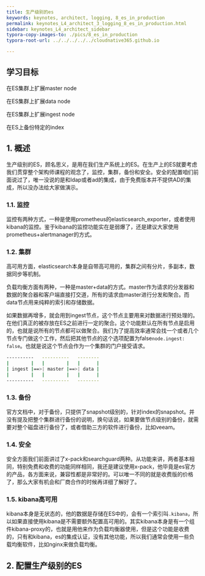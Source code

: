 ```yaml
---
title: 生产级别的es
keywords: keynotes, architect, logging, 8_es_in_production
permalink: keynotes_L4_architect_3_logging_8_es_in_production.html
sidebar: keynotes_L4_architect_sidebar
typora-copy-images-to: ./pics/8_es_in_production
typora-root-url: ../../../../../cloudnative365.github.io

---
```


## 学习目标

在ES集群上扩展master node

在ES集群上扩展data node

在ES集群上扩展ingest node

在ES上备份特定的index

## 1. 概述

生产级别的ES，顾名思义，是用在我们生产系统上的ES。在生产上的ES就要考虑我们贯穿整个架构师课程的观念了，监控，集群，备份和安全。安全的配置咱们前面说过了，唯一没说的是和ldap或者ad的集成，由于免费版本并不提供AD的集成，所以没办法给大家做演示。

### 1.1. 监控

监控有两种方式，一种是使用prometheus的elasticsearch_exporter，或者使用kibana的监控。鉴于kibana的监控功能实在是弱爆了，还是建议大家使用prometheus+alertmanager的方式。

### 1.2. 集群

高可用方面，elasticsearch本身是自带高可用的，集群之间有分片，多副本，数据同步等机制。

负载均衡方面有两种，一种是master+data的方式。master作为请求的分发器和数据的聚合器和客户端直接打交道，所有的请求由master进行分发和聚合。而data节点用来纯粹的索引和存储数据。

如果数据再增多，就会用到ingest节点，这个节点主要用来对数据进行预处理的。在他们真正的被存放在ES之前进行一定的聚合。这个功能默认在所有节点是启用的，也就是说所有的节点都可以做聚合。我们为了提高效率通常会找一个或者几个节点专门做这个工作，然后把其他节点的这个选项配置为false`node.ingest: false`。也就是说这个节点会作为一个集群的门户接受请求。

``` bash
----------   ----------   --------
|        |   |        |   |      |
| ingest |==>| master |==>| data |
|        |   |        |   |      |
----------   ----------   --------
```

### 1.3. 备份

官方文档中，对于备份，只提供了snapshot级别的，针对index的snapshot。并没有提及把整个集群进行备份的说明，换句话说，如果要做节点级别的备份，就需要对整个磁盘进行备份了，或者借助三方的软件进行备份，比如veeam。

### 1.4. 安全

安全方面我们前面讲过了x-pack和searchguard两种。从功能来讲，两者基本相同，特别免费和收费的功能同样相同，我还是建议使用x-pack，他毕竟是es官方的产品，各方面来说，兼容性都是非常好的。可以唯一不同的就是收费版的价格了，那么大家有机会和厂商合作的时候再详细了解好了。

### 1.5. kibana高可用

kibana本身是无状态的，他的数据是存储在ES中的，会有一个索引叫`.kibana`，所以如果直接使用kibana是不需要额外配置高可用的。其实kibana本身是有一个组件kibana-proxy的，也就是用他来作为负载均衡器使用，但是这个功能是收费的，只有和kibana，es的集成认证，没有其他功能，所以我们通常会使用一些负载均衡软件，比如nginx来做负载均衡。

## 2. 配置生产级别的ES

